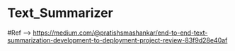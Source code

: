 # Text_Summarizer


#Ref --> https://medium.com/@pratishsmashankar/end-to-end-text-summarization-development-to-deployment-project-review-83f9d28e40af

